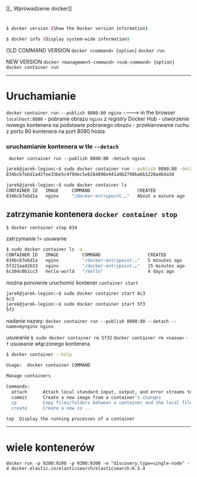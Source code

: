 [[_ Wprowadzenie docker]]

# 
```bash
$ docker version (Show the Docker version information)

$ docker info (Display system-wide information)

```

OLD COMMAND VERSION
`docker <command> {option}`
`docker run`


NEW VERSION
`docker <management-command> <sub-command> {option}`
`docker container run`

-----------
# Uruchamianie

`docker container run --publish 8080:80 nginx`
----> in the browser `localhost:8080`
	- pobranie obrazu `nginx` z *registry* Docker Hub
	- utworzenie nowego kontenera na podstawie pobranego obrazu
	- przekierowanie ruchu z portu 80 kontenera na port 8080 hosta

### uruchamianie kontenera w tle `--detach`
` docker container run --publish 8080:80 -detach nginx`

```bash
jarek@jarek-legion:~$ sudo docker container run --publish 8080:80 -detach nginx
834bcb7ebd1ad2fee33be5c4f9dec5e6284896e441a9b2798ba6b1220a464a3d

jarek@jarek-legion:~$ sudo docker container ls
CONTAINER ID   IMAGE     COMMAND                  CREATED              STATUS              PORTS                                   NAMES
834bcb7ebd1a   nginx     "/docker-entrypoint.…"   About a minute ago   Up About a minute   0.0.0.0:8080->80/tcp, :::8080->80/tcp   naughty_dubinsky

```

## zatrzymanie kontenera `docker container stop`

`$ docker container stop 834`

zatrzymanie != usuwanie
```bash
$ sudo docker container ls -a
CONTAINER ID   IMAGE         COMMAND                  CREATED          STATUS                          PORTS     NAMES
834bcb7ebd1a   nginx         "/docker-entrypoint.…"   5 minutes ago    Exited (0) About a minute ago             naughty_dubinsky
5f321aa42b33   nginx         "/docker-entrypoint.…"   15 minutes ago   Exited (0) 12 minutes ago                 trusting_goldberg
6c304c0b1cc3   hello-world   "/hello"                 4 days ago       Exited (0) 4 days ago                     boring_wright

```

można ponownie uruchomić kontener `container start`
```bash
jarek@jarek-legion:~$ sudo docker container start 6c3
6c3
jarek@jarek-legion:~$ sudo docker container start 5f3
5f3
```

nadanie nazwy:
`docker container run --publish 8080:80 --detach --name=mynginx nginx`

usuwanie
`$ sudo docker container rm 5f32`
`docker container rm <nazwa>`
`-f` usuwanie włączonego kontenera 

```bash
$ docker container --help

Usage:  docker container COMMAND

Manage containers

Commands:
  attach      Attach local standard input, output, and error streams to a running container
  commit      Create a new image from a container's changes
  cp          Copy files/folders between a container and the local filesystem
  create      Create a new co ...
```

`top  Display the running processes of a container`

----
# wiele kontenerów


`docker run -p 9200:9200 -p 9300:9300 -e "discovery.type=single-node" -d docker.elastic.co/elasticsearch/elasticsearch:6.5.4`






